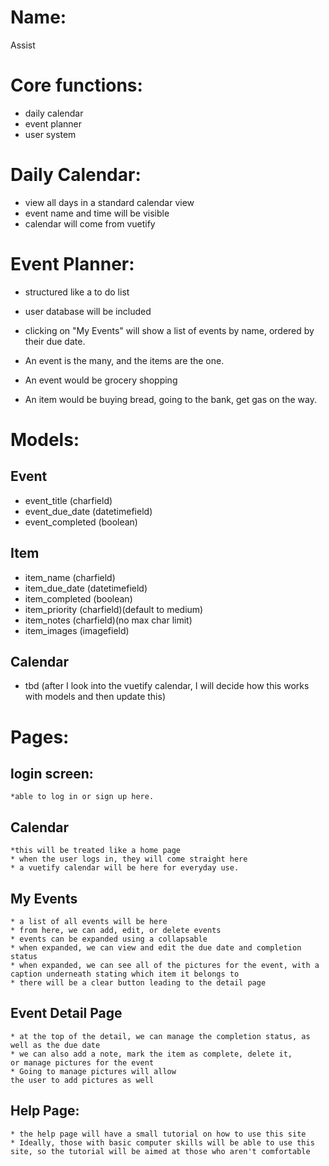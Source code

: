# Name:
Assist

# Core functions:
* daily calendar
* event planner
* user system


# Daily Calendar:
* view all days in a standard calendar view
* event name and time will be visible
* calendar will come from vuetify


# Event Planner:
* structured like a to do list
* user database will be included
* clicking on "My Events" will show a list of events by name, ordered by their due date. 

* An event is the many, and the items are the one. 
* An event would be grocery shopping
* An item would be buying bread, going to the bank, get gas on the way.



# Models:
## Event
* event_title (charfield)
* event_due_date (datetimefield)
* event_completed (boolean)

## Item
* item_name (charfield)
* item_due_date (datetimefield)
* item_completed (boolean)
* item_priority (charfield)(default to medium)
* item_notes (charfield)(no max char limit)
* item_images (imagefield)

## Calendar
* tbd (after I look into the vuetify calendar, I will decide how this works
with models and then update this)


# Pages:
## login screen:
    *able to log in or sign up here.

## Calendar
    *this will be treated like a home page
    * when the user logs in, they will come straight here
    * a vuetify calendar will be here for everyday use.
    
## My Events
    * a list of all events will be here
    * from here, we can add, edit, or delete events
    * events can be expanded using a collapsable
    * when expanded, we can view and edit the due date and completion status
    * when expanded, we can see all of the pictures for the event, with a
    caption underneath stating which item it belongs to
    * there will be a clear button leading to the detail page

## Event Detail Page
    * at the top of the detail, we can manage the completion status, as well as the due date
    * we can also add a note, mark the item as complete, delete it,
    or manage pictures for the event 
    * Going to manage pictures will allow
    the user to add pictures as well

## Help Page: 
    * the help page will have a small tutorial on how to use this site 
    * Ideally, those with basic computer skills will be able to use this 
    site, so the tutorial will be aimed at those who aren't comfortable
    








